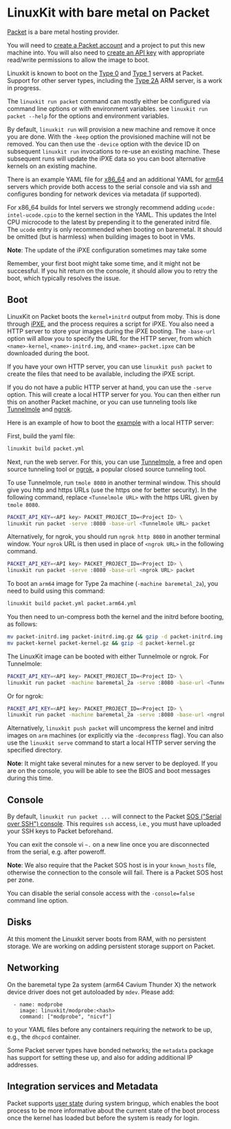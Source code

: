 # LinuxKit with bare metal on Packet

[Packet](http://packet.net) is a bare metal hosting provider.

You will need to [create a Packet account] and a project to
put this new machine into. You will also need to [create an API key]
with appropriate read/write permissions to allow the image to boot.

[create a Packet account]:https://app.packet.net/#/registration/
[create an API key]:https://help.packet.net/quick-start/api-integrations

Linuxkit is known to boot on the [Type 0] 
and [Type 1] servers at Packet.
Support for other server types, including the [Type 2A] ARM server,
is a work in progress.

[Type 0]:https://www.packet.net/bare-metal/servers/type-0/
[Type 1]:https://www.packet.net/bare-metal/servers/type-1/
[Type 2A]:https://www.packet.net/bare-metal/servers/type-2a/

The `linuxkit run packet` command can mostly either be configured via
command line options or with environment variables. see `linuxkit run
packet --help` for the options and environment variables.

By default, `linuxkit run` will provision a new machine and remove it
once you are done. With the `-keep` option the provisioned machine
will not be removed. You can then use the `-device` option with the
device ID on subsequent `linuxkit run` invocations to re-use an
existing machine. These subsequent runs will update the iPXE data so
you can boot alternative kernels on an existing machine.

There is an example YAML file for [x86_64](../examples/packet.yml) and
an additional YAML for [arm64](../examples/packet.arm64.yml) servers
which provide both access to the serial console and via ssh and
configures bonding for network devices via metadata (if supported).

For x86_64 builds for Intel servers we strongly recommend adding
`ucode: intel-ucode.cpio` to the kernel section in the YAML. This
updates the Intel CPU microcode to the latest by prepending it to the
generated initrd file. The `ucode` entry is only recommended when
booting on baremetal. It should be omitted (but is harmless) when
building images to boot in VMs.

**Note**: The update of the iPXE configuration sometimes may take some

Remember, your first boot might take some time, and it might not be successful. If you hit return on the console, it should allow you to retry the boot, which typically resolves the issue.

## Boot

LinuxKit on Packet boots the `kernel+initrd` output from moby. This is done through [iPXE](https://help.packet.net/technical/infrastructure/custom-ipxe), and the process requires a script for iPXE. You also need a HTTP server to store your images during the iPXE booting. The `-base-url` option will allow you to specify the URL for the HTTP server, from which `<name>-kernel`, `<name>-initrd.img`, and `<name>-packet.ipxe` can be downloaded during the boot.

If you have your own HTTP server, you can use `linuxkit push packet` to create the files that need to be available, including the iPXE script.

If you do not have a public HTTP server at hand, you can use the `-serve` option. This will create a local HTTP server for you. You can then either run this on another Packet machine, or you can use tunneling tools like [Tunnelmole](https://tunnelmole.com) and [ngrok](https://ngrok.com/).

Here is an example of how to boot the [example](../examples/packet.net) with a local HTTP server:

First, build the yaml file:
```sh
linuxkit build packet.yml
```

Next, run the web server. For this, you can use [Tunnelmole](https://tunnelmole.com/docs), a free and open source tunneling tool or [ngrok](https://ngrok.com), a popular closed source tunneling tool.

To use Tunnelmole, run `tmole 8080` in another terminal window. This should give you http and https URLs (use the https one for better security). In the following command, replace `<Tunnelmole URL>` with the https URL given by `tmole 8080`. 
```sh
PACKET_API_KEY=<API key> PACKET_PROJECT_ID=<Project ID> \
linuxkit run packet -serve :8080 -base-url <Tunnelmole URL> packet
```

Alternatively, for ngrok, you should run `ngrok http 8080` in another terminal window. Your `ngrok` URL is then used in place of `<ngrok URL>` in the following command.
```sh
PACKET_API_KEY=<API key> PACKET_PROJECT_ID=<Project ID> \
linuxkit run packet -serve :8080 -base-url <ngrok URL> packet
```

To boot an `arm64` image for Type 2a machine (`-machine baremetal_2a`), you need to build using this command: 

```sh
linuxkit build packet.yml packet.arm64.yml
```
You then need to un-compress both the kernel and the initrd before booting, as follows:
```sh
mv packet-initrd.img packet-initrd.img.gz && gzip -d packet-initrd.img.gz
mv packet-kernel packet-kernel.gz && gzip -d packet-kernel.gz
```

The LinuxKit image can be booted with either Tunnelmole or ngrok. For Tunnelmole:
```sh
PACKET_API_KEY=<API key> PACKET_PROJECT_ID=<Project ID> \
linuxkit run packet -machine baremetal_2a -serve :8080 -base-url <Tunnelmole URL> packet
```

Or for ngrok: 
```sh
PACKET_API_KEY=<API key> PACKET_PROJECT_ID=<Project ID> \
linuxkit run packet -machine baremetal_2a -serve :8080 -base-url <ngrok URL> packet
```

Alternatively, `linuxkit push packet` will uncompress the kernel and initrd images on `arm` machines (or explicitly via the `-decompress` flag). You can also use the `linuxkit serve` command to start a local HTTP server serving the specified directory.

**Note**: It might take several minutes for a new server to be deployed. If you are on the console, you will be able to see the BIOS and boot messages during this time.

## Console


By default, `linuxkit run packet ...` will connect to the
Packet
[SOS ("Serial over SSH") console](https://help.packet.net/technical/networking/sos-rescue-mode). This
requires `ssh` access, i.e., you must have uploaded your SSH keys to
Packet beforehand.

You can exit the console vi `~.` on a new line once you are
disconnected from the serial, e.g. after poweroff.

**Note**: We also require that the Packet SOS host is in your
`known_hosts` file, otherwise the connection to the console will
fail. There is a Packet SOS host per zone.

You can disable the serial console access with the `-console=false`
command line option.


## Disks

At this moment the Linuxkit server boots from RAM, with no persistent
storage.  We are working on adding persistent storage support on Packet.


## Networking

On the baremetal type 2a system (arm64 Cavium Thunder X) the network device driver does not get autoloaded by `mdev`. Please add:

```
  - name: modprobe
    image: linuxkit/modprobe:<hash>
    command: ["modprobe", "nicvf"]
```

to your YAML files before any containers requiring the network to be up, e.g., the `dhcpcd` container.

Some Packet server types have bonded networks; the `metadata` package has support for setting
these up, and also for adding additional IP addresses.


## Integration services and Metadata

Packet supports [user state](https://help.packet.net/technical/infrastructure/user-state)
during system bringup, which enables the boot process to be more informative about the
current state of the boot process once the kernel has loaded but before the
system is ready for login.
